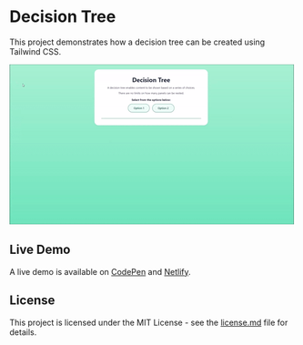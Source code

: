 # Decision Tree
This project demonstrates how a decision tree can be created using Tailwind CSS.

![Decision Tree Demo](demo-gif.gif "Decision Tree Demo")

## Live Demo
A live demo is available on [CodePen](https://cdpn.io/poVwZzP) and [Netlify](https://decision-tree-tailwind.netlify.app/).

## License
This project is licensed under the MIT License - see the [license.md](license.md) file for details.
